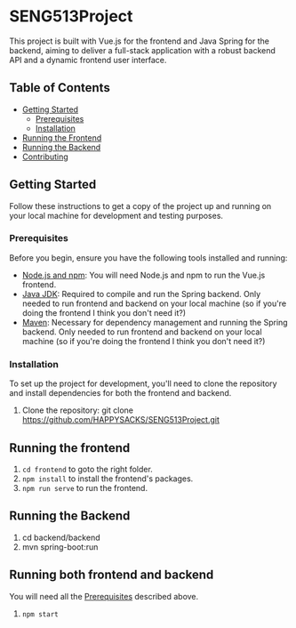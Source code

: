 # SENG513Project

This project is built with Vue.js for the frontend and Java Spring for the backend, aiming to deliver a full-stack application with a robust backend API and a dynamic frontend user interface.

## Table of Contents

- [Getting Started](#getting-started)
  - [Prerequisites](#prerequisites)
  - [Installation](#installation)
- [Running the Frontend](#running-the-frontend)
- [Running the Backend](#running-the-backend)
- [Contributing](#contributing)

## Getting Started

Follow these instructions to get a copy of the project up and running on your local machine for development and testing purposes.

### Prerequisites

Before you begin, ensure you have the following tools installed and running:

- [Node.js and npm](https://nodejs.org/en/): You will need Node.js and npm to run the Vue.js frontend.
- [Java JDK](https://www.oracle.com/java/technologies/javase-jdk11-downloads.html): Required to compile and run the Spring backend. Only needed to run frontend and backend on your local machine (so if you're doing the frontend I think you don't need it?)
- [Maven](https://maven.apache.org/): Necessary for dependency management and running the Spring backend. Only needed to run frontend and backend on your local machine (so if you're doing the frontend I think you don't need it?)

### Installation

To set up the project for development, you'll need to clone the repository and install dependencies for both the frontend and backend.

1. Clone the repository:
   git clone https://github.com/HAPPYSACKS/SENG513Project.git

## Running the frontend

1. `cd frontend` to goto the right folder.
2. `npm install` to install the frontend's packages.
3. `npm run serve` to run the frontend.

## Running the Backend

1. cd backend/backend
2. mvn spring-boot:run

## Running both frontend and backend

You will need all the [Prerequisites](#prerequisites) described above.

1. `npm start`
